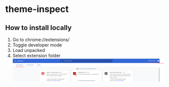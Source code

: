 # theme-inspect

## How to install locally 
1. Go to chrome://extensions/
1. Toggle developer mode
1. Load unpacked
1. Select extension folder
![alt text](./assets/1.PNG)
